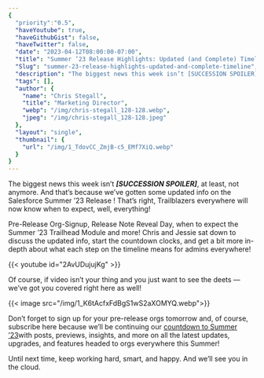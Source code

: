 ```yaml
---
{
  "priority":"0.5",
  "haveYoutube": true,
  "haveGithubGist": false,
  "haveTwitter": false,
  "date": "2023-04-12T08:00:00-07:00",
  "title": "Summer ’23 Release Highlights: Updated (and Complete) Timeline",
  "Slug": "summer-23-release-highlights-updated-and-complete-timeline",
  "description": "The biggest news this week isn’t [SUCCESSION SPOILER], at least, not anymore. And that’s because we’ve gotten some updated info on the…",
  "tags": [],
  "author": {
    "name": "Chris Stegall",
    "title": "Marketing Director",
    "webp": "/img/chris-stegall_128-128.webp",
    "jpeg": "/img/chris-stegall_128-128.jpeg"
  },
  "layout": "single",
  "thumbnail": {
    "url": "/img/1_TdovCC_ZmjB-c5_EMf7XiQ.webp"
  }
}
---
```


The biggest news this week isn’t ***[SUCCESSION SPOILER]***, at least, not anymore. And that’s because we’ve gotten some updated info on the Salesforce Summer ’23 Release ! That’s right, Trailblazers everywhere will now know when to expect, well, everything!

Pre-Release Org-Signup, Release Note Reveal Day, when to expect the Summer ’23 Trailhead Module and more! Chris and Jessie sat down to discuss the updated info, start the countdown clocks, and get a bit more in-depth about what each step on the timeline means for admins everywhere!

{{< youtube id="2AvUDujujKg" >}}

Of course, if video isn’t your thing and you just want to see the deets — we’ve got you covered right here as well!

{{< image src="/img/1_K6tAcfxFdBgS1wS2aXOMYQ.webp">}}

Don’t forget to sign up for your pre-release orgs tomorrow and, of course, subscribe here because we’ll be continuing our [countdown to Summer ’23](https://medium.com/tag/release-highlights)with posts, previews, insights, and more on all the latest updates, upgrades, and features headed to orgs everywhere this Summer!

Until next time, keep working hard, smart, and happy. And we’ll see you in the cloud.
